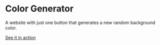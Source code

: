 # Color Generator

A website with just one button that generates a new random background color. 

[See it in action](https://carinagrode.github.io/color-generator/)
